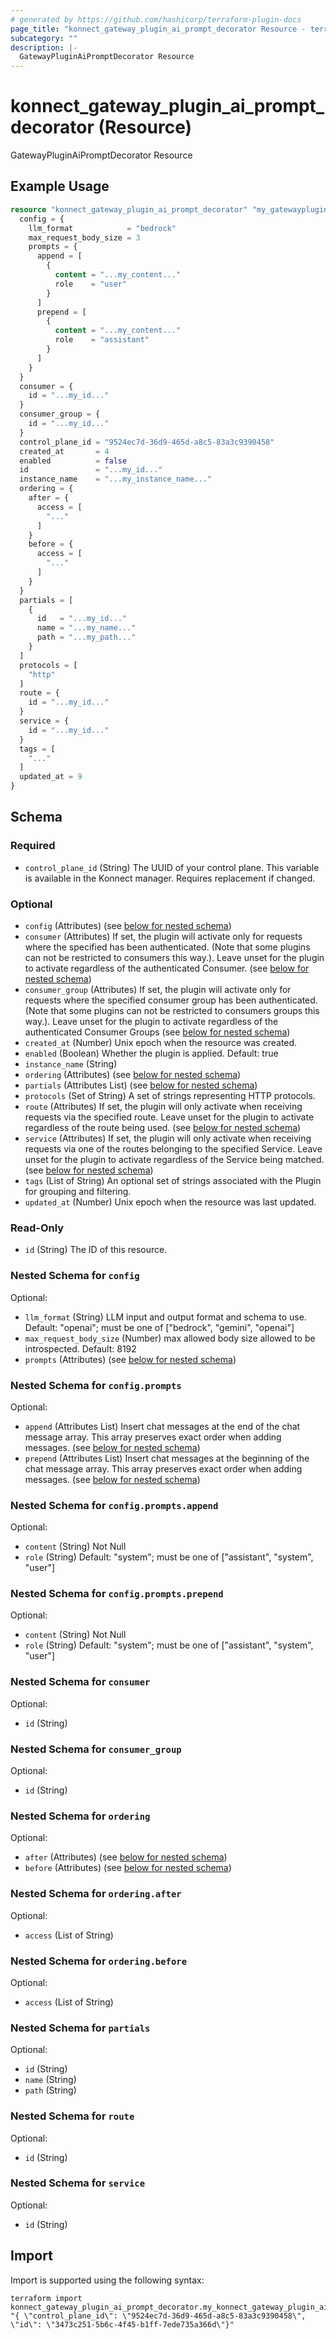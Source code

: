 ```yaml
---
# generated by https://github.com/hashicorp/terraform-plugin-docs
page_title: "konnect_gateway_plugin_ai_prompt_decorator Resource - terraform-provider-konnect"
subcategory: ""
description: |-
  GatewayPluginAiPromptDecorator Resource
---
```


# konnect_gateway_plugin_ai_prompt_decorator (Resource)

GatewayPluginAiPromptDecorator Resource

## Example Usage

```terraform
resource "konnect_gateway_plugin_ai_prompt_decorator" "my_gatewaypluginaipromptdecorator" {
  config = {
    llm_format            = "bedrock"
    max_request_body_size = 3
    prompts = {
      append = [
        {
          content = "...my_content..."
          role    = "user"
        }
      ]
      prepend = [
        {
          content = "...my_content..."
          role    = "assistant"
        }
      ]
    }
  }
  consumer = {
    id = "...my_id..."
  }
  consumer_group = {
    id = "...my_id..."
  }
  control_plane_id = "9524ec7d-36d9-465d-a8c5-83a3c9390458"
  created_at       = 4
  enabled          = false
  id               = "...my_id..."
  instance_name    = "...my_instance_name..."
  ordering = {
    after = {
      access = [
        "..."
      ]
    }
    before = {
      access = [
        "..."
      ]
    }
  }
  partials = [
    {
      id   = "...my_id..."
      name = "...my_name..."
      path = "...my_path..."
    }
  ]
  protocols = [
    "http"
  ]
  route = {
    id = "...my_id..."
  }
  service = {
    id = "...my_id..."
  }
  tags = [
    "..."
  ]
  updated_at = 9
}
```

<!-- schema generated by tfplugindocs -->
## Schema

### Required

- `control_plane_id` (String) The UUID of your control plane. This variable is available in the Konnect manager. Requires replacement if changed.

### Optional

- `config` (Attributes) (see [below for nested schema](#nestedatt--config))
- `consumer` (Attributes) If set, the plugin will activate only for requests where the specified has been authenticated. (Note that some plugins can not be restricted to consumers this way.). Leave unset for the plugin to activate regardless of the authenticated Consumer. (see [below for nested schema](#nestedatt--consumer))
- `consumer_group` (Attributes) If set, the plugin will activate only for requests where the specified consumer group has been authenticated. (Note that some plugins can not be restricted to consumers groups this way.). Leave unset for the plugin to activate regardless of the authenticated Consumer Groups (see [below for nested schema](#nestedatt--consumer_group))
- `created_at` (Number) Unix epoch when the resource was created.
- `enabled` (Boolean) Whether the plugin is applied. Default: true
- `instance_name` (String)
- `ordering` (Attributes) (see [below for nested schema](#nestedatt--ordering))
- `partials` (Attributes List) (see [below for nested schema](#nestedatt--partials))
- `protocols` (Set of String) A set of strings representing HTTP protocols.
- `route` (Attributes) If set, the plugin will only activate when receiving requests via the specified route. Leave unset for the plugin to activate regardless of the route being used. (see [below for nested schema](#nestedatt--route))
- `service` (Attributes) If set, the plugin will only activate when receiving requests via one of the routes belonging to the specified Service. Leave unset for the plugin to activate regardless of the Service being matched. (see [below for nested schema](#nestedatt--service))
- `tags` (List of String) An optional set of strings associated with the Plugin for grouping and filtering.
- `updated_at` (Number) Unix epoch when the resource was last updated.

### Read-Only

- `id` (String) The ID of this resource.

<a id="nestedatt--config"></a>
### Nested Schema for `config`

Optional:

- `llm_format` (String) LLM input and output format and schema to use. Default: "openai"; must be one of ["bedrock", "gemini", "openai"]
- `max_request_body_size` (Number) max allowed body size allowed to be introspected. Default: 8192
- `prompts` (Attributes) (see [below for nested schema](#nestedatt--config--prompts))

<a id="nestedatt--config--prompts"></a>
### Nested Schema for `config.prompts`

Optional:

- `append` (Attributes List) Insert chat messages at the end of the chat message array. This array preserves exact order when adding messages. (see [below for nested schema](#nestedatt--config--prompts--append))
- `prepend` (Attributes List) Insert chat messages at the beginning of the chat message array. This array preserves exact order when adding messages. (see [below for nested schema](#nestedatt--config--prompts--prepend))

<a id="nestedatt--config--prompts--append"></a>
### Nested Schema for `config.prompts.append`

Optional:

- `content` (String) Not Null
- `role` (String) Default: "system"; must be one of ["assistant", "system", "user"]


<a id="nestedatt--config--prompts--prepend"></a>
### Nested Schema for `config.prompts.prepend`

Optional:

- `content` (String) Not Null
- `role` (String) Default: "system"; must be one of ["assistant", "system", "user"]




<a id="nestedatt--consumer"></a>
### Nested Schema for `consumer`

Optional:

- `id` (String)


<a id="nestedatt--consumer_group"></a>
### Nested Schema for `consumer_group`

Optional:

- `id` (String)


<a id="nestedatt--ordering"></a>
### Nested Schema for `ordering`

Optional:

- `after` (Attributes) (see [below for nested schema](#nestedatt--ordering--after))
- `before` (Attributes) (see [below for nested schema](#nestedatt--ordering--before))

<a id="nestedatt--ordering--after"></a>
### Nested Schema for `ordering.after`

Optional:

- `access` (List of String)


<a id="nestedatt--ordering--before"></a>
### Nested Schema for `ordering.before`

Optional:

- `access` (List of String)



<a id="nestedatt--partials"></a>
### Nested Schema for `partials`

Optional:

- `id` (String)
- `name` (String)
- `path` (String)


<a id="nestedatt--route"></a>
### Nested Schema for `route`

Optional:

- `id` (String)


<a id="nestedatt--service"></a>
### Nested Schema for `service`

Optional:

- `id` (String)

## Import

Import is supported using the following syntax:

```shell
terraform import konnect_gateway_plugin_ai_prompt_decorator.my_konnect_gateway_plugin_ai_prompt_decorator "{ \"control_plane_id\": \"9524ec7d-36d9-465d-a8c5-83a3c9390458\",  \"id\": \"3473c251-5b6c-4f45-b1ff-7ede735a366d\"}"
```
